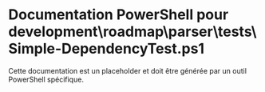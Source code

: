 # Documentation PowerShell pour development\roadmap\parser\tests\Simple-DependencyTest.ps1

Cette documentation est un placeholder et doit être générée par un outil PowerShell spécifique.
